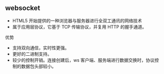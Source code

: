 ## websocket

- HTML5 开始提供的一种浏览器与服务器进行全双工通讯的网络技术
- 属于应用层协议，它基于 TCP 传输协议，并复用 HTTP 的握手通道。

优势

- 支持双向通信，实时性更强。
- 更好的二进制支持。
- 较少的控制开销。连接创建后，ws 客户端、服务端进行数据交换时，协议控制的数据包头部较小。
